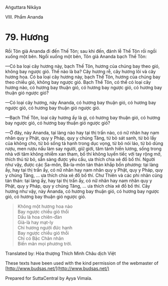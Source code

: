  

Aṅguttara Nikāya

VIII. Phẩm Ananda

# 79\. Hương

Rồi Tôn giả Ananda đi đến Thế Tôn; sau khi đến, đảnh lễ Thế Tôn rồi ngồi xuống một bên. Ngồi xuống một bên, Tôn giả Ananda bạch Thế Tôn:

—Có ba loại cây hương này, bạch Thế Tôn, hương của chúng bay theo gió, không bay ngược gió. Thế nào là ba? Cây hương rễ, cây hương lõi và cây hương hoa. Có ba loại cây hương này, bạch Thế Tôn, hương của chúng bay theo chiều gió, không bay ngược gió. Bạch Thế Tôn, có thể có loại cây hương nào, có hương bay thuận gió, có hương bay ngược gió, có hương bay thuận gió ngược gió?

—Có loại cây hương, này Ananda, có hương bay thuận gió, có hương bay ngược gió, có hương bay thuận gió ngược gió.

—Bạch Thế Tôn, loại cây hương ấy là gì, có hương bay thuận gió, có hương bay ngược gió, có hương bay thuận gió ngược gió?

—Ở đây, này Ananda, tại làng nào hay tại thị trấn nào, có nữ nhân hay nam nhân quy y Phật, quy y Pháp, quy y chúng Tăng, từ bỏ sát sanh, từ bỏ lấy của không cho, từ bỏ sống tà hạnh trong dục vọng, từ bỏ nói láo, từ bỏ dùng rượu, men rượu nấu làm say người, giữ giới, tâm tánh hiền lương, sống trong nhà với tâm không nhiễm xan tham, bố thí không luyến tiếc với tay rộng mở, thích thú từ bỏ, sẵn sàng được yêu cầu, ưa thích chia xẻ đồ bố thí. Người như vậy, được các Sa-môn, Bà-la-môn tán thán khắp bốn phương: tại làng ấy, hay tại thị trấn ấy, có nữ nhân hay nam nhân quy y Phật, quy y Pháp, quy y chúng Tăng, ... ưa thích chia xẻ đồ bố thí. Chư Thiên và các phi nhân cũng tán thán: tại làng ấy, hay tại thị trấn ấy, có nữ nhân hay nam nhân quy y Phật, quy y Pháp, quy y chúng Tăng, ... ưa thích chia xẻ đồ bố thí. Cây hương như vậy, này Ananda, có hương bay thuận gió, có hương bay ngược gió, có hương bay thuận gió ngược gió.

> Không một hương hoa nào  
> Bay ngược chiều gió thổi  
> Dầu là hoa chiên-đàn  
> Già-là hay mạt-ly  
> Chỉ hương người đức hạnh  
> Bay ngược chiều gió thổi  
> Chỉ có Bậc Chân nhân  
> Biến mãn mọi phương trời.

Translated by: Hòa thượng Thích Minh Châu dịch Việt

These texts have been used with the kind permission of the webmaster of [http://www.budsas.net/](http://www.budsas.net/)

Prepared for SuttaCentral by Ayya Vimala.